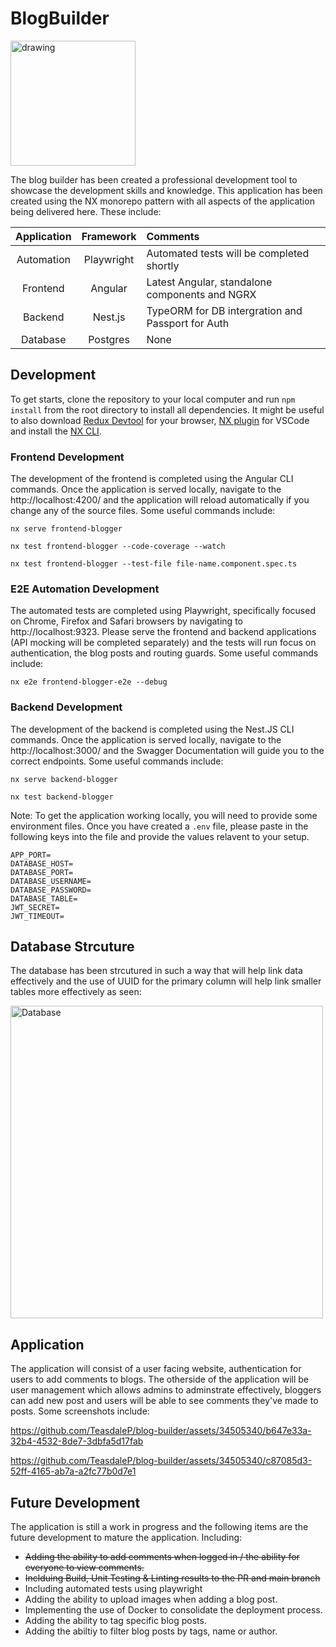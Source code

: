 # BlogBuilder

<img src="https://github.com/TeasdaleP/blog-builder/assets/34505340/ead2ca32-d658-4796-9e85-3f2a3b04e70e" alt="drawing" width="200"/>

The blog builder has been created a professional development tool to showcase the development skills and knowledge. This application has been created using the NX monorepo pattern with all aspects of the application being delivered here. These include: 

| Application      |  Framework  | Comments                                            |
|:----------------:|:-----------:|:----------------------------------------------------|
| Automation       | Playwright  | Automated tests will be completed shortly           |
| Frontend         | Angular     | Latest Angular, standalone components and NGRX      |
| Backend          | Nest.js     | TypeORM for DB intergration and Passport for Auth   |
| Database         | Postgres    | None                                                |

## Development

To get starts, clone the repository to your local computer and run `npm install` from the root directory to install all dependencies. It might be useful to also download [Redux Devtool](https://chromewebstore.google.com/detail/redux-devtools) for your browser, [NX plugin](https://marketplace.visualstudio.com/items?itemName=nrwl.angular-console) for VSCode and install the [NX CLI](https://nx.dev/getting-started/installation). 

### Frontend Development 

The development of the frontend is completed using the Angular CLI commands. Once the application is served locally, navigate to the http://localhost:4200/ and the application will reload automatically if you change any of the source files. Some useful commands include:

```
nx serve frontend-blogger
```

```
nx test frontend-blogger --code-coverage --watch
```

```
nx test frontend-blogger --test-file file-name.component.spec.ts
```

### E2E Automation Development 

The automated tests are completed using Playwright, specifically focused on Chrome, Firefox and Safari browsers by navigating to http://localhost:9323. Please serve the frontend and backend applications (API mocking will be completed separately) and the tests will run focus on authentication, the blog posts and routing guards. Some useful commands include: 

```
nx e2e frontend-blogger-e2e --debug
```

### Backend Development 

The development of the backend is completed using the Nest.JS CLI commands. Once the application is served locally, navigate to the http://localhost:3000/ and the Swagger Documentation will guide you to the correct endpoints. Some useful commands include:

```
nx serve backend-blogger
```

```
nx test backend-blogger 
```

Note: To get the application working locally, you will need to provide some environment files. Once you have created a `.env` file, please paste in the following keys into the file and provide the values relavent to your setup. 

```
APP_PORT=
DATABASE_HOST=
DATABASE_PORT=
DATABASE_USERNAME=
DATABASE_PASSWORD=
DATABASE_TABLE=
JWT_SECRET=
JWT_TIMEOUT=
```
## Database Strcuture

The database has been strcutured in such a way that will help link data effectively and the use of UUID for the primary column will help link smaller tables more effectively as seen: 

<img src="https://github.com/TeasdaleP/blog-builder/assets/34505340/50613697-0bee-4b02-9193-d868d3ee3853" alt="Database" width="500"/>

## Application

The application will consist of a user facing website, authentication for users to add comments to blogs. The otherside of the application will be user management which allows admins to adminstrate effectively, bloggers can add new post and users will be able to see comments they've made to posts. Some screenshots include: 

https://github.com/TeasdaleP/blog-builder/assets/34505340/b647e33a-32b4-4532-8de7-3dbfa5d17fab


https://github.com/TeasdaleP/blog-builder/assets/34505340/c87085d3-52ff-4165-ab7a-a2fc77b0d7e1


## Future Development 

The application is still a work in progress and the following items are the future development to mature the application. Including: 

- ~~Adding the ability to add comments when logged in / the ability for everyone to view comments.~~
- ~~Inclduing Build, Unit Testing & Linting results to the PR and main branch~~ 
- Including automated tests using playwright
- Adding the ability to upload images when adding a blog post.
- Implementing the use of Docker to consolidate the deployment process.
- Adding the ability to tag specific blog posts.
- Adding the abiltiy to filter blog posts by tags, name or author.
